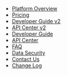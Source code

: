 <!--
 * @Author: Carl
 * @Date: 2020-05-25 19:50:02
 * @LastEditors: Carl
 * @LastEditTime: 2020-08-12 18:56:11
-->
<!-- docs/_sidebar.md -->

* [Platform Overview](/en/PlatformOverview)
* [Pricing](/en/Pricing)
* [Developer Guide v2](/en/DeveloperGuideV2)
* [API Center v2](/en/APICenterV2)
* [Developer Guide](/en/DeveloperGuide)
* [API Center](/en/APICenter)
* [FAQ](/en/FAQ)
* [Data Security](/en/DataSecurity)
* [Contact Us](/en/ContactUs)
* [Change Log](/en/ChangeLog)